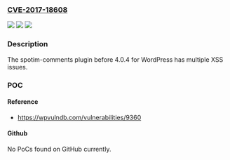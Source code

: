 ### [CVE-2017-18608](https://cve.mitre.org/cgi-bin/cvename.cgi?name=CVE-2017-18608)
![](https://img.shields.io/static/v1?label=Product&message=n%2Fa&color=blue)
![](https://img.shields.io/static/v1?label=Version&message=n%2Fa&color=blue)
![](https://img.shields.io/static/v1?label=Vulnerability&message=n%2Fa&color=brighgreen)

### Description

The spotim-comments plugin before 4.0.4 for WordPress has multiple XSS issues.

### POC

#### Reference
- https://wpvulndb.com/vulnerabilities/9360

#### Github
No PoCs found on GitHub currently.

